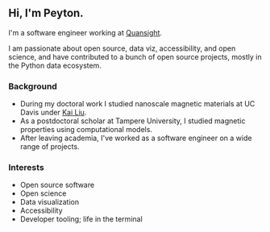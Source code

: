 ## Hi, I'm Peyton.

I'm a software engineer working at [Quansight](https://quansight.com/).

I am passionate about open source, data viz, accessibility, and open science,
and have contributed to a bunch of open source projects, mostly in the Python
data ecosystem.

### Background

- During my doctoral work I studied nanoscale magnetic materials at UC Davis
  under [Kai Liu](http://kailiu.georgetown.domains/research/).
- As a postdoctoral scholar at Tampere University, I studied magnetic properties
  using computational models.
- After leaving academia, I've worked as a software engineer on a wide range of
  projects.

### Interests

- Open source software
- Open science
- Data visualization
- Accessibility
- Developer tooling; life in the terminal
